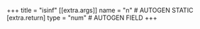 +++
title = "isinf"
[[extra.args]]
name = "n" # AUTOGEN STATIC
[extra.return]
type = "num" # AUTOGEN FIELD
+++